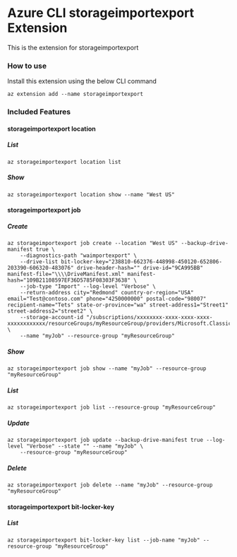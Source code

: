 # Azure CLI storageimportexport Extension #
This is the extension for storageimportexport

### How to use ###
Install this extension using the below CLI command
```
az extension add --name storageimportexport
```

### Included Features ###
#### storageimportexport location ####
##### List #####
```
az storageimportexport location list
```
##### Show #####
```
az storageimportexport location show --name "West US"
```
#### storageimportexport job ####
##### Create #####
```
az storageimportexport job create --location "West US" --backup-drive-manifest true \
    --diagnostics-path "waimportexport" \
    --drive-list bit-locker-key="238810-662376-448998-450120-652806-203390-606320-483076" drive-header-hash="" drive-id="9CA995BB" manifest-file="\\\\DriveManifest.xml" manifest-hash="109B21108597EF36D5785F08303F3638" \
    --job-type "Import" --log-level "Verbose" \
    --return-address city="Redmond" country-or-region="USA" email="Test@contoso.com" phone="4250000000" postal-code="98007" recipient-name="Tets" state-or-province="wa" street-address1="Street1" street-address2="street2" \
    --storage-account-id "/subscriptions/xxxxxxxx-xxxx-xxxx-xxxx-xxxxxxxxxxxx/resourceGroups/myResourceGroup/providers/Microsoft.ClassicStorage/storageAccounts/test" \
    --name "myJob" --resource-group "myResourceGroup" 
```
##### Show #####
```
az storageimportexport job show --name "myJob" --resource-group "myResourceGroup"
```
##### List #####
```
az storageimportexport job list --resource-group "myResourceGroup"
```
##### Update #####
```
az storageimportexport job update --backup-drive-manifest true --log-level "Verbose" --state "" --name "myJob" \
    --resource-group "myResourceGroup" 
```
##### Delete #####
```
az storageimportexport job delete --name "myJob" --resource-group "myResourceGroup"
```
#### storageimportexport bit-locker-key ####
##### List #####
```
az storageimportexport bit-locker-key list --job-name "myJob" --resource-group "myResourceGroup"
```
